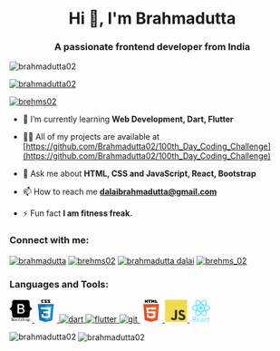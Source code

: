 <h1 align="center">Hi 👋, I'm Brahmadutta</h1>
<h3 align="center">A passionate frontend developer from India</h3>

<p align="left"> <img src="https://komarev.com/ghpvc/?username=brahmadutta02&label=Profile%20views&color=0e75b6&style=flat" alt="brahmadutta02" /> </p>

<p align="left"> <a href="https://github.com/ryo-ma/github-profile-trophy"><img src="https://github-profile-trophy.vercel.app/?username=brahmadutta02" alt="brahmadutta02" /></a> </p>

<p align="left"> <a href="https://twitter.com/brehms02" target="blank"><img src="https://img.shields.io/twitter/follow/brehms02?logo=twitter&style=for-the-badge" alt="brehms02" /></a> </p>

- 🌱 I’m currently learning **Web Development, Dart, Flutter**

- 👨‍💻 All of my projects are available at [https://github.com/Brahmadutta02/100th_Day_Coding_Challenge](https://github.com/Brahmadutta02/100th_Day_Coding_Challenge)

- 💬 Ask me about **HTML, CSS and JavaScript, React, Bootstrap**

- 📫 How to reach me **dalaibrahmadutta@gmail.com**

- ⚡ Fun fact **I am fitness freak.**

<h3 align="left">Connect with me:</h3>
<p align="left">
<a href="https://codepen.io/brahmadutta" target="blank"><img align="center" src="https://raw.githubusercontent.com/rahuldkjain/github-profile-readme-generator/master/src/images/icons/Social/codepen.svg" alt="brahmadutta" height="30" width="40" /></a>
<a href="https://twitter.com/brehms02" target="blank"><img align="center" src="https://raw.githubusercontent.com/rahuldkjain/github-profile-readme-generator/master/src/images/icons/Social/twitter.svg" alt="brehms02" height="30" width="40" /></a>
<a href="https://linkedin.com/in/brahmadutta dalai" target="blank"><img align="center" src="https://raw.githubusercontent.com/rahuldkjain/github-profile-readme-generator/master/src/images/icons/Social/linked-in-alt.svg" alt="brahmadutta dalai" height="30" width="40" /></a>
<a href="https://instagram.com/brehms_02" target="blank"><img align="center" src="https://raw.githubusercontent.com/rahuldkjain/github-profile-readme-generator/master/src/images/icons/Social/instagram.svg" alt="brehms_02" height="30" width="40" /></a>
</p>

<h3 align="left">Languages and Tools:</h3>
<p align="left"> <a href="https://getbootstrap.com" target="_blank" rel="noreferrer"> <img src="https://raw.githubusercontent.com/devicons/devicon/master/icons/bootstrap/bootstrap-plain-wordmark.svg" alt="bootstrap" width="40" height="40"/> </a> <a href="https://www.w3schools.com/css/" target="_blank" rel="noreferrer"> <img src="https://raw.githubusercontent.com/devicons/devicon/master/icons/css3/css3-original-wordmark.svg" alt="css3" width="40" height="40"/> </a> <a href="https://dart.dev" target="_blank" rel="noreferrer"> <img src="https://www.vectorlogo.zone/logos/dartlang/dartlang-icon.svg" alt="dart" width="40" height="40"/> </a> <a href="https://flutter.dev" target="_blank" rel="noreferrer"> <img src="https://www.vectorlogo.zone/logos/flutterio/flutterio-icon.svg" alt="flutter" width="40" height="40"/> </a> <a href="https://git-scm.com/" target="_blank" rel="noreferrer"> <img src="https://www.vectorlogo.zone/logos/git-scm/git-scm-icon.svg" alt="git" width="40" height="40"/> </a> <a href="https://www.w3.org/html/" target="_blank" rel="noreferrer"> <img src="https://raw.githubusercontent.com/devicons/devicon/master/icons/html5/html5-original-wordmark.svg" alt="html5" width="40" height="40"/> </a> <a href="https://developer.mozilla.org/en-US/docs/Web/JavaScript" target="_blank" rel="noreferrer"> <img src="https://raw.githubusercontent.com/devicons/devicon/master/icons/javascript/javascript-original.svg" alt="javascript" width="40" height="40"/> </a> <a href="https://reactjs.org/" target="_blank" rel="noreferrer"> <img src="https://raw.githubusercontent.com/devicons/devicon/master/icons/react/react-original-wordmark.svg" alt="react" width="40" height="40"/> </a> </p>

<p><img align="left" src="https://github-readme-stats.vercel.app/api/top-langs?username=brahmadutta02&show_icons=true&locale=en&layout=compact" alt="brahmadutta02" /></p>

<p>&nbsp;<img align="center" src="https://github-readme-stats.vercel.app/api?username=brahmadutta02&show_icons=true&locale=en" alt="brahmadutta02" /></p>
